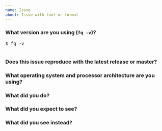 ```yaml
---
name: Issue
about: Issue with tool or format
---
```


<!--
Please answer these questions if possible before submitting your issue. Thanks!
-->

### What version are you using (`fq -v`)?

<pre>
$ fq -v

</pre>

### Does this issue reproduce with the latest release or master?

### What operating system and processor architecture are you using?

### What did you do?

<!--
Please provide command line arguments, jq script, command output etc.
If possible please attach or share link to affected example files.

To get more information about what is going on you can try to force a format ask for verbose
output using "fq -d <format> v file"
-->

### What did you expect to see?

### What did you see instead?

